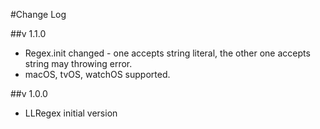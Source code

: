 #Change Log

##v 1.1.0
- Regex.init changed - one accepts string literal, the other one accepts string may throwing error.
- macOS, tvOS, watchOS supported.

##v 1.0.0
- LLRegex initial version